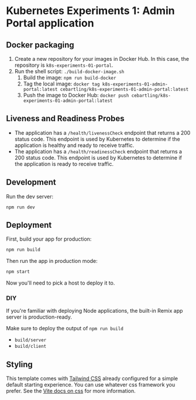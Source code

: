 # Kubernetes Experiments 1: Admin Portal application

## Docker packaging

1. Create a new repository for your images in Docker Hub. In this case, the repository is `k8s-experiments-01-portal`.
2. Run the shell script: `./build-docker-image.sh`
    1. Build the image: `npm run build-docker`
    2. Tag the local image:
       `docker tag k8s-experiments-01-admin-portal:latest cebartling/k8s-experiments-01-admin-portal:latest`
    3. Push the image to Docker Hub: `docker push cebartling/k8s-experiments-01-admin-portal:latest`

## Liveness and Readiness Probes

- The application has a `/health/livenessCheck` endpoint that returns a 200 status code. This endpoint is used by
  Kubernetes to determine if the application is healthy and ready to receive traffic.
- The application has a `/health/readinessCheck` endpoint that returns a 200 status code. This endpoint is used by
  Kubernetes to determine if the application is ready to receive traffic.

## Development

Run the dev server:

```shellscript
npm run dev
```

## Deployment

First, build your app for production:

```sh
npm run build
```

Then run the app in production mode:

```sh
npm start
```

Now you'll need to pick a host to deploy it to.

### DIY

If you're familiar with deploying Node applications, the built-in Remix app server is production-ready.

Make sure to deploy the output of `npm run build`

- `build/server`
- `build/client`

## Styling

This template comes with [Tailwind CSS](https://tailwindcss.com/) already configured for a simple default starting
experience. You can use whatever css framework you prefer. See
the [Vite docs on css](https://vitejs.dev/guide/features.html#css) for more information.
